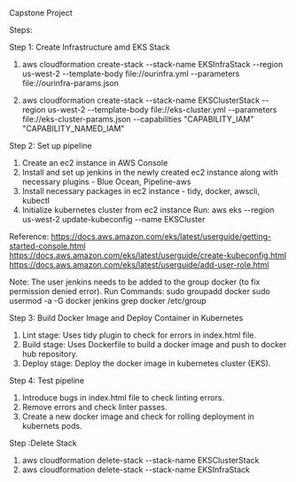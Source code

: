 
Capstone Project

Steps:


Step 1: Create Infrastructure amd EKS Stack

1. aws cloudformation create-stack --stack-name EKSInfraStack --region us-west-2 --template-body file://ourinfra.yml --parameters file://ourinfra-params.json

2. aws cloudformation create-stack --stack-name EKSClusterStack --region us-west-2 --template-body file://eks-cluster.yml --parameters file://eks-cluster-params.json --capabilities "CAPABILITY_IAM" "CAPABILITY_NAMED_IAM"


Step 2: Set up pipeline

1. Create an ec2 instance in AWS Console 
2. Install and set up jenkins in the newly created ec2 instance along with necessary plugins - Blue Ocean, Pipeline-aws
3. Install necessary packages in ec2 instance - tidy, docker, awscli, kubectl
4. Initialize kubernetes cluster from ec2 instance
        Run: aws eks --region us-west-2 update-kubeconfig --name EKSCluster

Reference:
https://docs.aws.amazon.com/eks/latest/userguide/getting-started-console.html
https://docs.aws.amazon.com/eks/latest/userguide/create-kubeconfig.html
https://docs.aws.amazon.com/eks/latest/userguide/add-user-role.html

Note: The user jenkins needs to be added to the group docker (to fix permission denied error).
Run Commands:
sudo groupadd docker
sudo usermod -a -G docker jenkins
grep docker /etc/group


Step 3: Build Docker Image and Deploy Container in Kubernetes

1. Lint stage: Uses tidy plugin to check for errors in index.html file.
2. Build stage: Uses Dockerfile to build a docker image and push to docker hub repository.
3. Deploy stage: Deploy the docker image in kubernetes cluster (EKS).


Step 4: Test pipeline

1. Introduce bugs in index.html file to check linting errors.
2. Remove errors and check linter passes.
3. Create a new docker image and check for rolling deployment in kubernets pods.


Step :Delete Stack

1. aws cloudformation delete-stack --stack-name EKSClusterStack
2. aws cloudformation delete-stack --stack-name EKSInfraStack